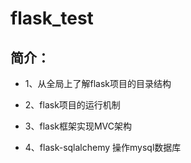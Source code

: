 # flask_test 

## 简介：

* 1、从全局上了解flask项目的目录结构

* 2、flask项目的运行机制

* 3、flask框架实现MVC架构

* 4、flask-sqlalchemy 操作mysql数据库